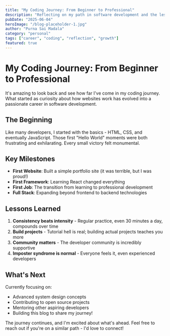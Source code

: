 ```yaml
---
title: "My Coding Journey: From Beginner to Professional"
description: "Reflecting on my path in software development and the lessons learned along the way"
pubDate: "2025-06-04"
heroImage: "/blog-placeholder-1.jpg"
author: "Purna Sai Madala"
category: "personal"
tags: ["career", "coding", "reflection", "growth"]
featured: true
---
```


# My Coding Journey: From Beginner to Professional

It's amazing to look back and see how far I've come in my coding journey. What started as curiosity about how websites work has evolved into a passionate career in software development.

## The Beginning

Like many developers, I started with the basics - HTML, CSS, and eventually JavaScript. Those first "Hello World" moments were both frustrating and exhilarating. Every small victory felt monumental.

## Key Milestones

- **First Website**: Built a simple portfolio site (it was terrible, but I was proud!)
- **First Framework**: Learning React changed everything
- **First Job**: The transition from learning to professional development
- **Full Stack**: Expanding beyond frontend to backend technologies

## Lessons Learned

1. **Consistency beats intensity** - Regular practice, even 30 minutes a day, compounds over time
2. **Build projects** - Tutorial hell is real; building actual projects teaches you more
3. **Community matters** - The developer community is incredibly supportive
4. **Imposter syndrome is normal** - Everyone feels it, even experienced developers

## What's Next

Currently focusing on:
- Advanced system design concepts
- Contributing to open source projects
- Mentoring other aspiring developers
- Building this blog to share my journey!

The journey continues, and I'm excited about what's ahead. Feel free to reach out if you're on a similar path - I'd love to connect! 